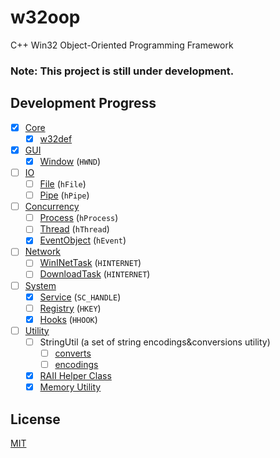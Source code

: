 # w32oop
C++ Win32 Object-Oriented Programming Framework

### Note: This project is still under development.

## Development Progress

- [x] [Core](./Core/)
  - [x] [w32def](./Core/w32def.hpp)
- [x] [GUI](./GUI/)
  - [x] [Window](./GUI/Window.hpp) (`HWND`)
- [ ] [IO](./IO/)
  - [ ] [File](./IO/File.hpp) (`hFile`)
  - [ ] [Pipe](./IO/Pipe.hpp) (`hPipe`)
- [ ] [Concurrency](./Concurrency/)
  - [ ] [Process](./Concurrency/Process.hpp) (`hProcess`)
  - [ ] [Thread](./Concurrency/Thread.hpp) (`hThread`)
  - [x] [EventObject](./Concurrency/EventObject.hpp) (`hEvent`)
- [ ] [Network](./Network/)
  - [ ] [WinINetTask](./Network/WinINetTask.hpp) (`HINTERNET`)
  - [ ] [DownloadTask](./Network/DownloadTask.hpp) (`HINTERNET`)
- [ ] [System](./System/)
  - [x] [Service](./System/Service.hpp) (`SC_HANDLE`)
  - [ ] [Registry](./System/Registry.hpp) (`HKEY`)
  - [x] [Hooks](./System/Hooks.hpp) (`HHOOK`)
- [ ] [Utility](./Utility/)
  - [ ] StringUtil (a set of string encodings&conversions utility)
    - [ ] [converts](./Utility/StringUtil/converts.hpp)
    - [ ] [encodings](./Utility/StringUtil/encodings.hpp)
  - [x] [RAII Helper Class](./Utility/RAII.hpp)
  - [x] [Memory Utility](./Utility/Memory.hpp)

## License
[MIT](./LICENSE)
